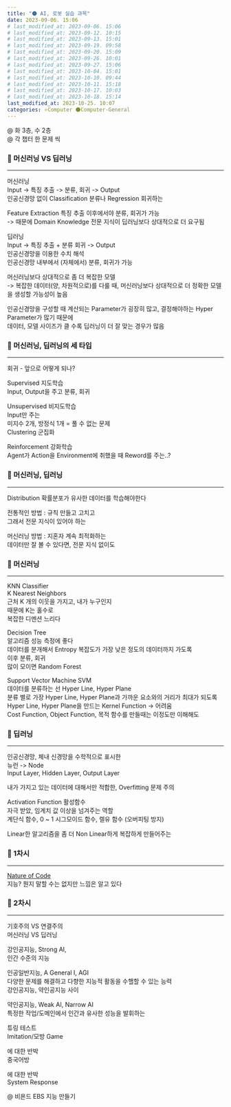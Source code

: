 ```yaml
---
title: "🌑 AI, 로봇 실습 과목"
date: 2023-09-06. 15:06
# last_modified_at: 2023-09-06. 15:06
# last_modified_at: 2023-09-12. 10:15
# last_modified_at: 2023-09-13. 15:01
# last_modified_at: 2023-09-19. 09:58
# last_modified_at: 2023-09-20. 15:09
# last_modified_at: 2023-09-26. 10:01
# last_modified_at: 2023-09-27. 15:06
# last_modified_at: 2023-10-04. 15:01
# last_modified_at: 2023-10-10. 09:44
# last_modified_at: 2023-10-11. 15:18
# last_modified_at: 2023-10-17. 10:03
# last_modified_at: 2023-10-18. 15:14
last_modified_at: 2023-10-25. 10:07
categories: ⭐Computer 🌑Computer-General
---
```


@ 화 3층, 수 2층  
@ 각 챕터 한 문제 씩  

### 💫 머신러닝 VS 딥러닝

---

머신러닝  
Input -> 특징 추출 -> 분류, 회귀 -> Output  
인공신경망 없이 Classification 분류나 Regression 회귀하는  

Feature Extraction 특징 추출 이후에서야 분류, 회귀가 가능  
-> 때문에 Domain Knowledge 전문 지식이 딥러닝보다 상대적으로 더 요구됨  

딥러닝  
Input -> 특징 추출 + 분류 회귀 -> Output  
인공신경망을 이용한 수치 해석  
인공신경망 내부에서 (자체에서) 분류, 회귀가 가능  

머신러닝보다 상대적으로 좀 더 복잡한 모델  
-> 복잡한 데이터(양, 차원적으로)를 다룰 때, 머신러닝보다 상대적으로 더 정확한 모델을 생성할 가능성이 높음  

인공신경망을 구성할 때 계산되는 Parameter가 굉장히 많고, 결정해야하는 Hyper Parameter가 많기 때문에  
데이터, 모델 사이즈가 클 수록 딥러닝이 더 잘 맞는 경우가 많음  

### 💫 머신러닝, 딥러닝의 세 타입

---

회귀 - 앞으로 어떻게 되나?  

Supervised 지도학습  
Input, Output을 주고 분류, 회귀  

Unsupervised 비지도학습  
Input만 주는  
미지수 2개, 방정식 1개 = 풀 수 없는 문제  
Clustering 군집화  

Reinforcement 강화학습  
Agent가 Action을 Environment에 취했을 때 Reword를 주는..?  

### 💫 머신러닝, 딥러닝

---

Distribution 확률분포가 유사한 데이터를 학습해야한다  

전통적인 방법 : 규칙 만들고 고치고  
그래서 전문 지식이 있어야 하는  

머신러닝 방법 : 지혼자 계속 최적화하는  
데이터만 잘 볼 수 있다면, 전문 지식 없이도  

### 💫 머신러닝

---

KNN Classifier  
K Nearest Neighbors  
근처 K 개의 이웃을 가지고, 내가 누구인지  
때문에 K는 홀수로  
복잡한 디멘션 느리다  

Decision Tree  
알고리즘 성능 측정에 좋다  
데이터를 분개해서 Entropy 복잡도가 가장 낮은 정도의 데이터까지 가도록  
이후 분류, 회귀  
많이 모이면 Random Forest  

Support Vector Machine SVM  
데이터를 분류하는 선 Hyper Line, Hyper Plane  
분류 별로 가장 Hyper Line, Hyper Plane과 가까운 요소와의 거리가 최대가 되도록  
Hyper Line, Hyper Plane을 만드는 Kernel Function -> 어려움  
Cost Function, Object Function, 목적 함수를 만들때는 이정도만 이해해도  

### 💫 딥러닝

---

인공신경망, 체내 신경망을 수학적으로 표시한  
뉴런 -> Node  
Input Layer, Hidden Layer, Output Layer

내가 가지고 있는 데이터에 대해서만 적합한, Overfitting 문제 주의  

Activation Function 활성함수  
자극 받았, 임계치 값 이상을 넘겨주는 역할  
계단식 함수, 0 ~ 1 시그모이드 함수, 렐유 함수 (오버피팅 방지)  

Linear한 알고리즘을 좀 더 Non Linear하게 복잡하게 만들어주는  

### 💫 1차시

---

[Nature of Code](https://natureofcode.com/book/introduction/)  
지능? 뭔지 말할 수는 없지만 느낌은 알고 있다  

### 💫 2차시

---

기호주의 VS 연결주의  
머신러닝 VS 딥러닝  

강인공지능, Strong AI,  
인간 수준의 지능  

인공일반지능, A General I, AGI  
다양한 문제를 해결하고 다향한 지능적 활동을 수핼할 수 있는 능력  
강인공지능, 약인공지능 사이

약인공지능, Weak AI, Narrow AI  
특정한 작업/도메인에서 인간과 유사한 성능을 발휘하는  

튜링 테스트  
Imitation/모방 Game  

에 대한 반박  
중국어방  

에 대한 반박  
System Response  

@ 비욘드 EBS 지능 만들기  
